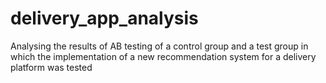 # delivery_app_analysis
Analysing the results of AB testing of a control group and a test group in which the implementation of a new recommendation system for a delivery platform was tested

